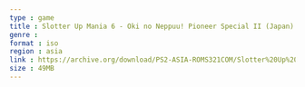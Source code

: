 ```yaml
---
type : game
title : Slotter Up Mania 6 - Oki no Neppuu! Pioneer Special II (Japan)
genre : 
format : iso
region : asia
link : https://archive.org/download/PS2-ASIA-ROMS321COM/Slotter%20Up%20Mania%206%20-%20Oki%20no%20Neppuu%21%20Pioneer%20Special%20II%20%28Japan%29.7z
size : 49MB
---
```

